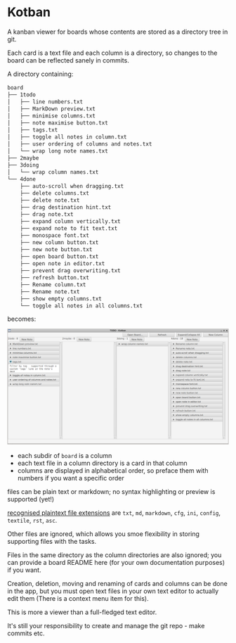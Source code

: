 Kotban
======

A kanban viewer for boards whose contents are stored as a directory tree in git.

Each card is a text file and each column is a directory, 
so changes to the board can be reflected sanely in commits.

A directory containing:

```
board
├── 1todo
│   ├── line numbers.txt
│   ├── MarkDown preview.txt
│   ├── minimise columns.txt
│   ├── note maximise button.txt
│   ├── tags.txt
│   ├── toggle all notes in column.txt
│   ├── user ordering of columns and notes.txt
│   └── wrap long note names.txt
├── 2maybe
├── 3doing
│   └── wrap column names.txt
└── 4done
    ├── auto-scroll when dragging.txt
    ├── delete columns.txt
    ├── delete note.txt
    ├── drag destination hint.txt
    ├── drag note.txt
    ├── expand column vertically.txt
    ├── expand note to fit text.txt
    ├── monospace font.txt
    ├── new column button.txt
    ├── new note button.txt
    ├── open board button.txt
    ├── open note in editor.txt
    ├── prevent drag overwriting.txt
    ├── refresh button.txt
    ├── Rename column.txt
    ├── Rename note.txt
    ├── show empty columns.txt
    └── toggle all notes in all columns.txt

```

becomes:

![application screenshot](screenshot.png)

* each subdir of `board` is a column
* each text file in a column directory is a card in that column 
* columns are displayed in alphabetical order, so preface them with numbers if you want a specific order

files can be plain text or markdown; no syntax highlighting or preview is supported (yet!)

[recognised plaintext file extensions](src/main/kotlin/com/github/medavox/kotban/FileExtensions.kt) are `txt`, `md`, `markdown`, `cfg`, `ini`, `config`, `textile`, `rst`, `asc`.

Other files are ignored, which allows you smoe flexibility in storing supporting files with the tasks.

Files in the same directory as the column directories are also ignored; 
you can provide a board README here (for your own documentation purposes) if you want.

Creation, deletion, moving and renaming of cards and columns can be done in the app,
but you must open text files in your own text editor to actually edit them (There is a context menu item for this).

This is more a viewer than a full-fledged text editor.

It's still your responsibility to create and manage the git repo - make commits etc.
